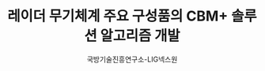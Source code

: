 ---
layout: page
title: 레이더 무기체계 주요 구성품의 CBM+ 솔루션 알고리즘 개발
start_date: 2023-01-28 08:59:00-0400
end_date: 2025-01-01 08:59:00-0400
author: 국방기술진흥연구소-LIG넥스원
description: 레이더 무기체계 주요 구성품의 CBM+ 솔루션 알고리즘 개발
importance: 1
category: projects
inline: false
related_publications: false
---